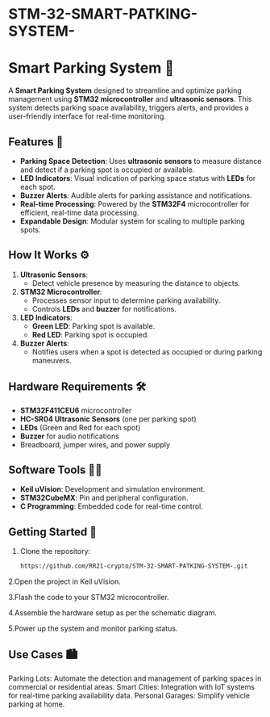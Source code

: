 # STM-32-SMART-PATKING-SYSTEM-


# Smart Parking System 🚗

A **Smart Parking System** designed to streamline and optimize parking management using **STM32 microcontroller** and **ultrasonic sensors**. This system detects parking space availability, triggers alerts, and provides a user-friendly interface for real-time monitoring.

## Features 🌟
- **Parking Space Detection**: Uses **ultrasonic sensors** to measure distance and detect if a parking spot is occupied or available.
- **LED Indicators**: Visual indication of parking space status with **LEDs** for each spot.
- **Buzzer Alerts**: Audible alerts for parking assistance and notifications.
- **Real-time Processing**: Powered by the **STM32F4** microcontroller for efficient, real-time data processing.
- **Expandable Design**: Modular system for scaling to multiple parking spots.

## How It Works ⚙️
1. **Ultrasonic Sensors**:
   - Detect vehicle presence by measuring the distance to objects.
2. **STM32 Microcontroller**:
   - Processes sensor input to determine parking availability.
   - Controls **LEDs** and **buzzer** for notifications.
3. **LED Indicators**:
   - **Green LED**: Parking spot is available.
   - **Red LED**: Parking spot is occupied.
4. **Buzzer Alerts**:
   - Notifies users when a spot is detected as occupied or during parking maneuvers.

## Hardware Requirements 🛠️
- **STM32F411CEU6** microcontroller
- **HC-SR04 Ultrasonic Sensors** (one per parking spot)
- **LEDs** (Green and Red for each spot)
- **Buzzer** for audio notifications
- Breadboard, jumper wires, and power supply

## Software Tools 🧑‍💻
- **Keil uVision**: Development and simulation environment.
- **STM32CubeMX**: Pin and peripheral configuration.
- **C Programming**: Embedded code for real-time control.

## Getting Started 🚀
1. Clone the repository:
   ```bash
   https://github.com/RR21-crypto/STM-32-SMART-PATKING-SYSTEM-.git
2.Open the project in Keil uVision.

3.Flash the code to your STM32 microcontroller.

4.Assemble the hardware setup as per the schematic diagram.

5.Power up the system and monitor parking status.

## Use Cases 🏙️
Parking Lots: Automate the detection and management of parking spaces in commercial or residential areas.
Smart Cities: Integration with IoT systems for real-time parking availability data.
Personal Garages: Simplify vehicle parking at home.
